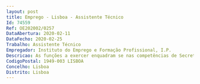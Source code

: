 ```yaml
--- 
layout: post
title: Emprego - Lisboa - Assistente Técnico
Id: 74559
Ref: OE202002/0257
DataAbertura: 2020-02-11
DataFecho: 2020-02-25
Trabalho: Assistente Técnico
Empregador: Instituto do Emprego e Formação Profissional, I.P.
Descricao: As funções a exercer enquadram se nas competências de Secretariado da Direção da CITE, nomeadamente, a gestão da agenda da Direção, incluindo a preparação de reuniões e de pastas para deslocações, a gestão da receção do email da CITE e a realização de atendimento telefónico e presencial.Perfil Profissional a) Experiência profissional de pelo menos 3 anos no desempenho de funções de secretariado e de apoio administrativo b) Bons conhecimentos de informática, designadamente, Microsoft Office (Word, PowerPoint, Excel, MS Outlook) c) Elevada capacidade de organização, gestão de prioridades e sentido de responsabilidade  d) Boa capacidade de comunicação, verbal e escrita.
CodigoPostal: 1949-003 LISBOA
Concelho: Lisboa
Distrito: Lisboa
--- 
```

